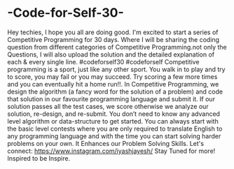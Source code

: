 # -Code-for-Self-30-
Hey techies, I hope you all are doing good. I'm excited to start a series of Competitive Programming for 30 days. Where I will be sharing the coding question from different categories of Competitive Programming.not only the Questions, I will also upload the solution and the detailed explanation of each &amp; every single line. #codeforself30 #codeforself Competitive programming is a sport, just like any other sport. You walk in to play and try to score, you may fail or you may succeed. Try scoring a few more times and you can eventually hit a home run!!. In Competitive Programming, we design the algorithm (a fancy word for the solution of a problem) and code that solution in our favourite programming language and submit it. If our solution passes all the test cases, we score otherwise we analyze our solution, re-design, and re-submit. You don’t need to know any advanced level algorithm or data-structure to get started. You can always start with the basic level contests where you are only required to translate English to any programming language and with the time you can start solving harder problems on your own. It Enhances our Problem Solving Skills. Let's connect: https://www.instagram.com/iyashjayesh/ Stay Tuned for more! Inspired to be Inspire. 
